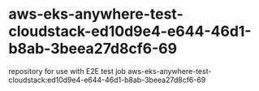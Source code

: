 # aws-eks-anywhere-test-cloudstack-ed10d9e4-e644-46d1-b8ab-3beea27d8cf6-69
repository for use with E2E test job aws-eks-anywhere-test-cloudstack:ed10d9e4-e644-46d1-b8ab-3beea27d8cf6-69
